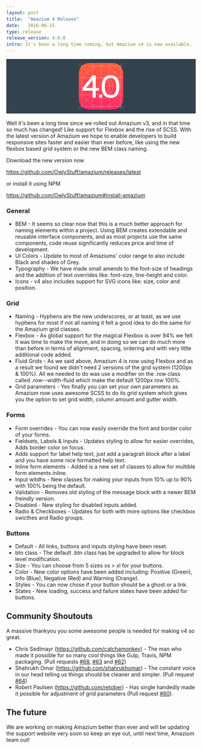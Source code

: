 ```yaml
---
layout: post
title:  "Amazium 4 Release"
date:   2016-06-15
type: release
release_version: 4.0.0
intro: It's been a long time coming, but Amazium v4 is now available.
---
```


![Amazium 4](img/amazium4.png)

Well it's been a long time since we rolled out Amazium v3, and in that time so much has changed! Like support for Flexbox and the rise of SCSS. With the latest version of Amazium we hope to enable developers to build responsive sites faster and easier than ever before, like using the new flexbox based grid system or the new BEM class naming.

Download the new version now

<https://github.com/OwlyStuff/amazium/releases/latest>

or install it using NPM

<https://github.com/OwlyStuff/amazium#install-amazium>

### General
 * BEM - It seems so clear now that this is a much better approach for naming elements within a project. Using BEM creates extendable and reusable interface components, and as most projects use the same components, code reuse significantly reduces price and time of development.
 * UI Colors - Update to most of Amaziums' color range to also include Black and shades of Grey.
 * Typography - We have made small amends to the font-size of headings and the addition of text overrides like: font-size, line-height and color.
 * Icons - v4 also includes support for SVG icons like: size, color and position.

### Grid
 * Naming - Hyphens are the new underscores, or at least, as we use hyphens for most if not all naming it felt a good idea to do the same for the Amazium grid classes.
 * Flexbox - As global support for the magical Flexbox is over 94% we felt it was time to make the move, and in doing so we can do much more than before in terms of alignment, spacing, ordering and with very little additional code added.
 * Fluid Grids - As we said above, Amazium 4 is now using Flexbox and as a result we found we didn't need 2 versions of the grid system (1200px & 100%). All we needed to do was use a modifier on the .row class called .row--width-fluid which make the default 1200px row 100%.
 * Grid parameters - Yes finally you can set your own parameters as Amazium now uses awesome SCSS to do its grid system which gives you the option to set grid width, column amount and gutter width.

### Forms
 * Form overrides - You can now easily override the font and border color of your forms.
 * Fieldsets, Labels & Inputs - Updates styling to allow for easier overrides, Adds border color on focus.
 * Adds support for label help text, just add a paragrah block after a label and you have some nice formatted help text.
 * Inline form elements - Added is a new set of classes to allow for multible form elements inline.
 * Input witdhs - New classes for making your inputs from 10% up to 90% with 100% being the default.
 * Validation - Removes old styling of the message block with a newer BEM freindly version.
 * Disabled - New styling for disabled inputs added.
 * Radio & Checkboxes - Updates for both with more options like checkbox swicthes and Radio groups.

### Buttons
 * Default - All links, buttons and inputs styling have been reset.
 * btn class - The default .btn class has be upgraded to allow for block level modification.
 * Size - You can choose from 5 sizes xs > xl for your buttons.
 * Color - New color options have been added including: Positive (Green), Info (Blue), Negative (Red) and Warning (Orange).
 * Styles - You can now chose if your button should be a ghost or a link.
 * States - New loading, success and failure slates have been added for buttons.

## Community Shoutouts
 A massive thankyou you some awesome people is needed for making v4 so great.

 * Chris Sedlmayr (<https://github.com/catchamonkey>) - The man who made it possible for so many cool things like Gulp, Travis, NPM packaging. (Pull requests [#68][68], [#63][63] and [#62][62])
 * Shahrukh Omar (<https://github.com/shahrukhomar>) - The constant voice in our head telling us things should be cleaner and simpler. (Pull request [#64][64])
 * Robert Paulsen (<https://github.com/retober>) - Has single handedly made it possible for adjustment of grid parameters (Pull request [#80][80]).

## The future
We are working on making Amazium better than ever and will be updating the support website very soon so keep an eye out, until next time, Amazium team out!

[62]: https://github.com/OwlyStuff/amazium/pull/62
[63]: https://github.com/OwlyStuff/amazium/pull/63
[64]: https://github.com/OwlyStuff/amazium/pull/64
[68]: https://github.com/OwlyStuff/amazium/pull/68
[80]: https://github.com/OwlyStuff/amazium/pull/80
